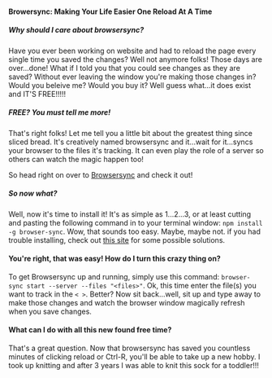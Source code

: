 #### Browersync: Making Your Life Easier One Reload At A Time

##### Why should I care about browsersync?
Have you ever been working on website and had to reload the page every single time you saved the changes? Well not anymore folks! Those days are over...done! What if I told you that you could see changes as they are saved? Without ever leaving the window you're making those changes in? Would you beleive me? Would you buy it? Well guess what...it does exist and IT'S FREE!!!!!

##### FREE? You must tell me more!
That's right folks! Let me tell you a little bit about the greatest thing since sliced bread. It's creatively named browsersync and it...wait for it...syncs your browser to the files it's tracking. It can even play the role of a server so others can watch the magic happen too!

So head right on over to [Browsersync](http://www.browsersync.io/) and check it out!

##### So now what?
Well, now it's time to install it!
It's as simple as 1...2...3, or at least cutting and pasting the following command in to your terminal window: `npm install -g browser-sync`. Wow, that sounds too easy. Maybe, maybe not. if you had trouble installing, check out [this site](https://docs.npmjs.com/getting-started/fixing-npm-permissions) for some possible solutions. 

#### You're right, that was easy! How do I turn this crazy thing on?
To get Browsersync up and running, simply use this command: `browser-sync start --server --files "<files>"`. Ok, this time enter the file(s) you want to track in the `< >`. Better? Now sit back...well, sit up and type away to make those changes and watch the browser window magically refresh when you save changes.

#### What can I do with all this new found free time?
That's a great question. Now that browsersync has saved you countless minutes of clicking reload or Ctrl-R, you'll be able to take up a new hobby. I took up knitting and after 3 years I was able to knit this sock for a toddler!!!


